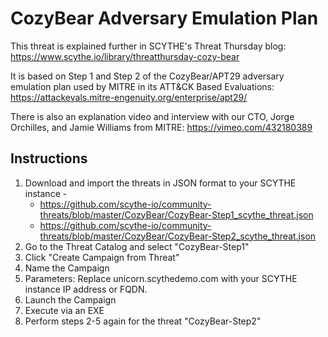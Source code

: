 # CozyBear Adversary Emulation Plan

This threat is explained further in SCYTHE's Threat Thursday blog: https://www.scythe.io/library/threatthursday-cozy-bear

It is based on Step 1 and Step 2 of the CozyBear/APT29 adversary emulation plan used by MITRE in its ATT&CK Based Evaluations: https://attackevals.mitre-engenuity.org/enterprise/apt29/

There is also an explanation video and interview with our CTO, Jorge Orchilles, and Jamie Williams from MITRE: https://vimeo.com/432180389

## Instructions

1. Download and import the threats in JSON format to your SCYTHE instance - 
    * https://github.com/scythe-io/community-threats/blob/master/CozyBear/CozyBear-Step1_scythe_threat.json
    * https://github.com/scythe-io/community-threats/blob/master/CozyBear/CozyBear-Step2_scythe_threat.json 
2. Go to the Threat Catalog and select "CozyBear-Step1"
3. Click "Create Campaign from Threat"
4. Name the Campaign
5. Parameters: Replace unicorn.scythedemo.com with your SCYTHE instance IP address or FQDN.
4. Launch the Campaign
5. Execute via an EXE
6. Perform steps 2-5 again for the threat "CozyBear-Step2"
